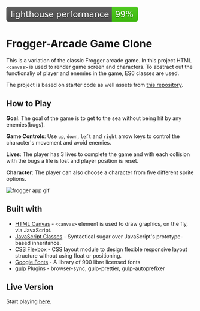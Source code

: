 ![Lighthouse Performance Badge](lighthouse_performance.svg)
# Frogger-Arcade Game Clone
This is a variation of the classic Frogger arcade game. In this project HTML `<canvas>` is used to render game screen and characters. To abstract out the functionaliy of player and enemies in the game, ES6 classes are used. 

The project is based on starter code as well assets from [this repository](https://github.com/udacity/frontend-nanodegree-arcade-game).

## How to Play
**Goal**: The goal of the game is to get to the sea without being hit by any enemies(bugs). 

**Game Controls**: Use `up`, `down`, `left` and `right` arrow keys to control the character's movement and avoid enemies. 

**Lives**: The player has 3 lives to complete the game and with each collision with the bugs a life is lost and player position is reset.

**Character**: The player can also choose a character from five different sprite options.

<img src="frogger.gif" alt="frogger app gif">

## Built with
- [HTML Canvas](https://developer.mozilla.org/en-US/docs/Web/API/Canvas_API) - `<canvas>` element is used to draw graphics, on the fly, via JavaScript.
- [JavaScript Classes](https://developer.mozilla.org/en-US/docs/Web/JavaScript/Reference/Classes) - Syntactical sugar over JavaScript's prototype-based inheritance.
- [CSS Flexbox](https://www.w3schools.com/css/css3_flexbox.asp) -  CSS layout module to design flexible responsive layout structure without using float or positioning.
- [Google Fonts](https://fonts.google.com/) - A library of 900 libre licensed fonts
- [gulp](https://www.npmjs.com/package/gulp) Plugins - browser-sync, gulp-prettier, gulp-autoprefixer

## Live Version
Start playing [here](https://ssaleem.github.io/Frogger-Clone/).





